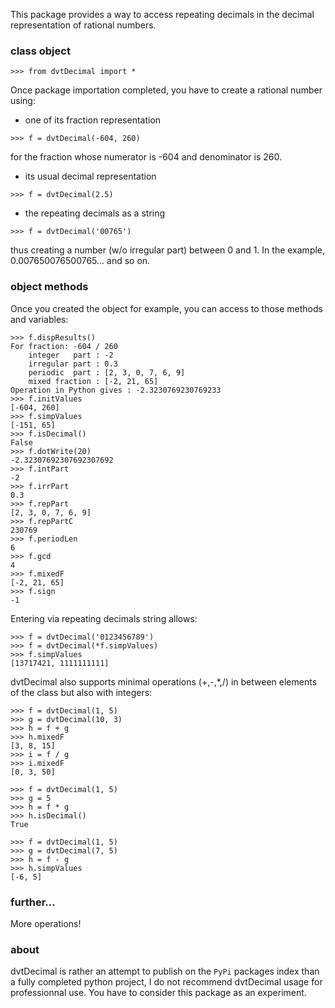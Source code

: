 This package provides a way to access repeating decimals in the
decimal representation of rational numbers.

### class object

``` python3
>>> from dvtDecimal import *

```



Once package importation completed, you have to create a rational
number using:

* one of its fraction representation


``` python3
>>> f = dvtDecimal(-604, 260)

```

for the fraction whose numerator is -604 and denominator is 260.


* its usual decimal representation

``` python3
>>> f = dvtDecimal(2.5)

```

* the repeating decimals as a string

``` python3
>>> f = dvtDecimal('00765')

```

thus creating a number (w/o irregular part) between 0 and 1.
In the example, 0.007650076500765... and so on.


### object methods

Once you created the object for example, you can access to those
methods and variables:


``` python3
>>> f.dispResults()
For fraction: -604 / 260
    integer   part : -2
    irregular part : 0.3
    periodic  part : [2, 3, 0, 7, 6, 9]
    mixed fraction : [-2, 21, 65]
Operation in Python gives : -2.3230769230769233
>>> f.initValues
[-604, 260]
>>> f.simpValues
[-151, 65]
>>> f.isDecimal()
False
>>> f.dotWrite(20)
-2.32307692307692307692
>>> f.intPart
-2
>>> f.irrPart
0.3
>>> f.repPart
[2, 3, 0, 7, 6, 9]
>>> f.repPartC
230769
>>> f.periodLen
6
>>> f.gcd
4
>>> f.mixedF
[-2, 21, 65]
>>> f.sign
-1

```

Entering via repeating decimals string allows:

``` python3
>>> f = dvtDecimal('0123456789')
>>> f = dvtDecimal(*f.simpValues)
>>> f.simpValues
[13717421, 1111111111]

```


dvtDecimal also supports minimal operations (+,-,*,/) in between
elements of the class but also with integers:


``` python3
>>> f = dvtDecimal(1, 5)
>>> g = dvtDecimal(10, 3)
>>> h = f + g
>>> h.mixedF
[3, 8, 15]
>>> i = f / g
>>> i.mixedF
[0, 3, 50]

```

``` python3
>>> f = dvtDecimal(1, 5)
>>> g = 5
>>> h = f * g
>>> h.isDecimal()
True

```


``` python3
>>> f = dvtDecimal(1, 5)
>>> g = dvtDecimal(7, 5)
>>> h = f - g
>>> h.simpValues
[-6, 5]

```

### further...

More operations!


### about

dvtDecimal is rather an attempt to publish on the `PyPi` packages
index than a fully completed python project, I do not recommend
dvtDecimal usage for professionnal use. You have to consider this
package as an experiment.
